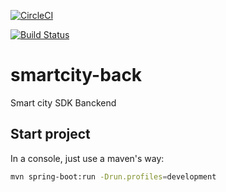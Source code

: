 [![CircleCI](https://circleci.com/gh/dads-software-brotherhood/smartcity-back.svg?style=svg)](https://circleci.com/gh/dads-software-brotherhood/smartcity-back)

[![Build Status](https://travis-ci.org/dads-software-brotherhood/smartcity-back.svg?branch=master)](https://travis-ci.org/dads-software-brotherhood/smartcity-back)


# smartcity-back

Smart city SDK Banckend

## Start project

In a console, just use a maven's way:

```bash
mvn spring-boot:run -Drun.profiles=development
```
